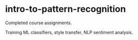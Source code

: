 # intro-to-pattern-recognition
Completed course assignments.

Training ML classifiers, style transfer, NLP sentiment analysis.
